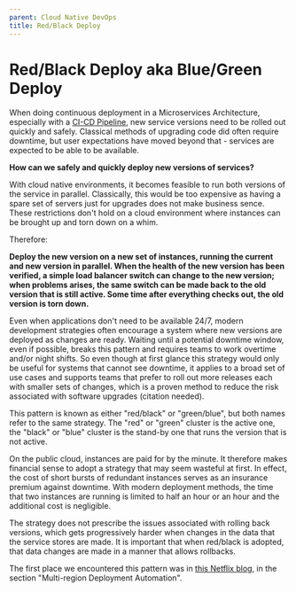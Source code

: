 ```yaml
---
parent: Cloud Native DevOps
title: Red/Black Deploy
---
```

Red/Black Deploy
aka Blue/Green Deploy
===

When doing continuous deployment in a Microservices Architecture, especially with a [CI-CD Pipeline](CD-Pipeline.md), new service versions need to be rolled out quickly and safely. Classical methods of upgrading code did often require downtime, but user expectations have moved beyond that - services are expected to be able to be available.

**How can we safely and quickly deploy new versions of services?**

With cloud native environments, it becomes feasible to run both versions of the service in parallel. Classically, this would be too expensive as having a spare set of servers just for upgrades does not make business sence. These restrictions don't hold on a cloud environment where instances can be brought up and torn down on a whim.

Therefore:

**Deploy the new version on a new set of instances, running the current and new version in parallel. When the health of the new version has been verified, a simple load balancer switch can change to the new version; when problems arises, the same switch can be made back to the old version that is still active. Some time after everything checks out, the old version is torn down.**

Even when applications don't need to be available 24/7, modern development strategies often encourage a system where new versions are deployed as changes are ready. Waiting until a potential downtime window, even if possible, breaks this pattern and requires teams to work overtime and/or night shifts. So even though at first glance this strategy would only be useful for systems that cannot see downtime, it applies to a broad set of use cases and supports teams that prefer to roll out more releases each with smaller sets of changes, which is a proven method to reduce the risk associated
with software upgrades (citation needed).

This pattern is known as either "red/black" or "green/blue", but both names refer to the same strategy. The "red" or "green" cluster is the active one, the "black" or "blue" cluster is the stand-by one that runs the version that is not active.

On the public cloud, instances are paid for by the minute. It therefore makes financial sense to adopt a strategy that may seem wasteful at first. In effect, the cost of short bursts of redundant instances serves as an insurance premium against downtime. With modern deployment methods, the time that two instances are running is limited to half an hour or an hour and the additional cost is negligible.

The strategy does not prescribe the issues associated with rolling back versions, which gets progressively harder when changes in the data that the service stores are made. It is important that when red/black is adopted, that data changes are made in a manner that allows rollbacks.

The first place we encountered this pattern was in [this Netflix blog](http://techblog.netflix.com/2013/08/deploying-netflix-api.html), in the section "Multi-region Deployment Automation".
